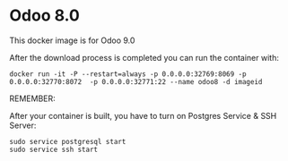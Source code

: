 Odoo 8.0
========

This docker image is for Odoo 9.0

After the download process is completed you can run the container with:

    docker run -it -P --restart=always -p 0.0.0.0:32769:8069 -p 0.0.0.0:32770:8072  -p 0.0.0.0:32771:22 --name odoo8 -d imageid

REMEMBER:

After your container is built, you have to turn on Postgres Service & SSH Server:

    sudo service postgresql start
    sudo service ssh start